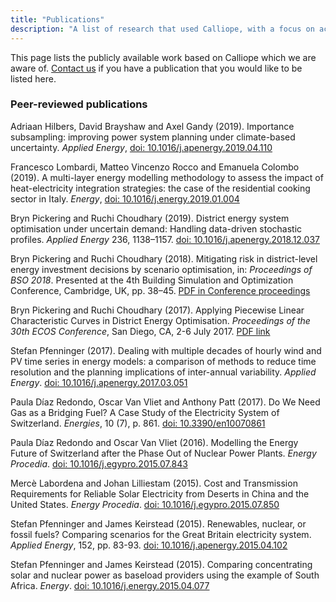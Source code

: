 ```yaml
---
title: "Publications"
description: "A list of research that used Calliope, with a focus on academic publications."
---
```


This page lists the publicly available work based on Calliope which we are aware of. [Contact us](mailto:stefan.pfenninger@usys.ethz.ch) if you have a publication that you would like to be listed here.

### Peer-reviewed publications

Adriaan Hilbers, David Brayshaw and Axel Gandy (2019). Importance subsampling: improving power system planning under climate-based uncertainty. *Applied Energy*, [doi: 10.1016/j.apenergy.2019.04.110](https://doi.org/10.1016/j.apenergy.2019.04.110)

Francesco Lombardi, Matteo Vincenzo Rocco and Emanuela Colombo (2019). A multi-layer energy modelling methodology to assess the impact of heat-electricity integration strategies: the case of the residential cooking sector in Italy. *Energy*, [doi: 10.1016/j.energy.2019.01.004](https://doi.org/10.1016/j.energy.2019.01.004)

Bryn Pickering and Ruchi Choudhary (2019). District energy system optimisation under uncertain demand: Handling data-driven stochastic profiles. *Applied Energy* 236, 1138–1157. [doi: 10.1016/j.apenergy.2018.12.037](https://doi.org/10.1016/j.apenergy.2018.12.037)

Bryn Pickering and Ruchi Choudhary (2018). Mitigating risk in district-level energy investment decisions by scenario optimisation, in: *Proceedings of BSO 2018*. Presented at the 4th Building Simulation and Optimization Conference, Cambridge, UK, pp. 38–45. [PDF in Conference proceedings](http://www.ibpsa.org/proceedings/BSO2018/1B-1.pdf)

Bryn Pickering and Ruchi Choudhary (2017). Applying Piecewise Linear Characteristic Curves in District Energy Optimisation. *Proceedings of the 30th ECOS Conference*, San Diego, CA, 2-6 July 2017. [PDF link](https://www.researchgate.net/publication/319334427_Applying_Piecewise_Linear_Characteristic_Curves_in_District_Energy_Optimisation)

Stefan Pfenninger (2017). Dealing with multiple decades of hourly wind and PV time series in energy models: a comparison of methods to reduce time resolution and the planning implications of inter-annual variability. *Applied Energy*. [doi: 10.1016/j.apenergy.2017.03.051](https://doi.org/10.1016/j.apenergy.2017.03.051)

Paula Díaz Redondo, Oscar Van Vliet and Anthony Patt (2017). Do We Need Gas as a Bridging Fuel? A Case Study of the Electricity System of Switzerland. *Energies*, 10 (7), p. 861. [doi: 10.3390/en10070861](https://doi.org/10.3390/en10070861)

Paula Díaz Redondo and Oscar Van Vliet (2016). Modelling the Energy Future of Switzerland after the Phase Out of Nuclear Power Plants. *Energy Procedia*. [doi: 10.1016/j.egypro.2015.07.843](https://doi.org/10.1016/j.egypro.2015.07.843)

Mercè Labordena and Johan Lilliestam (2015). Cost and Transmission Requirements for Reliable Solar Electricity from Deserts in China and the United States. *Energy Procedia*. [doi: 10.1016/j.egypro.2015.07.850](https://doi.org/10.1016/j.egypro.2015.07.850)

Stefan Pfenninger and James Keirstead (2015). Renewables, nuclear, or fossil fuels? Comparing scenarios for the Great Britain electricity system. *Applied Energy*, 152, pp. 83-93. [doi: 10.1016/j.apenergy.2015.04.102](https://doi.org/10.1016/j.apenergy.2015.04.102)

Stefan Pfenninger and James Keirstead (2015). Comparing concentrating solar and nuclear power as baseload providers using the example of South Africa. *Energy*. [doi: 10.1016/j.energy.2015.04.077](https://doi.org/10.1016/j.energy.2015.04.077)
